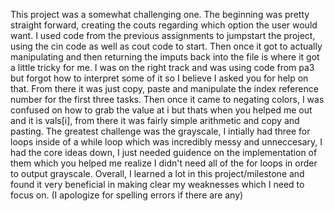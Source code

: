 This project was a somewhat challenging one. The beginning was pretty straight forward, creating the couts regarding which option the user would want.
I used code from the previous assignments to jumpstart the project, using the cin code as well as cout code to start. Then once it got to actually 
manipulating and then returning the imputs back into the file is where it got a little tricky for me. I was on the right track and was using code from pa3 but
forgot how to interpret some of it so I believe I asked you for help on that. From there it was just copy, paste and manipulate the index reference
number for the first three tasks. Then once it came to negating colors, I was confused on how to grab the value at i but thats when you helped me out 
and it is vals[i], from there it was fairly simple arithmetic and copy and pasting. The greatest challenge was the grayscale, I intially had three for
loops inside of a while loop which was incredibly messy and unneccesary, I had the core ideas down, I just needed guidence on the implementation of them
which you helped me realize I didn't need all of the for loops in order to output grayscale. Overall, I learned a lot in this project/milestone and found
it very beneficial in making clear my weaknesses which I need to focus on. (I apologize for spelling errors if there are any)